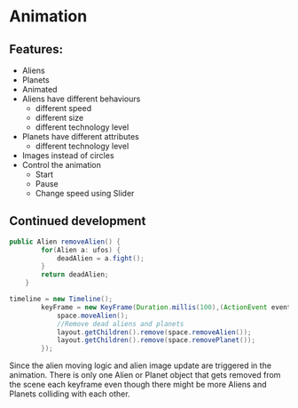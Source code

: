 # Animation

## Features:

- Aliens
- Planets
- Animated
- Aliens have different behaviours
  - different speed
  - different size
  - different technology level
- Planets have different attributes
  - different technology level
- Images instead of circles
- Control the animation
  - Start
  - Pause
  - Change speed using Slider

## Continued development

```java
public Alien removeAlien() {
		for(Alien a: ufos) {
			deadAlien = a.fight();
		}
		return deadAlien;
	}

timeline = new Timeline();
		keyFrame = new KeyFrame(Duration.millis(100),(ActionEvent event) ->{
			space.moveAlien();	
			//Remove dead aliens and planets
			layout.getChildren().remove(space.removeAlien());
			layout.getChildren().remove(space.removePlanet());
		});
```

Since the alien moving logic and alien image update are triggered in the animation. There is only one Alien or Planet object that gets removed from the scene each keyframe even though there might be more Aliens and Planets colliding with each other.
